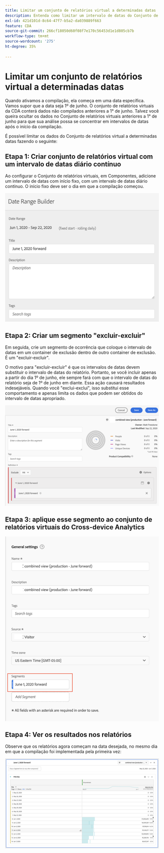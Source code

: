 ```yaml
---
title: Limitar um conjunto de relatórios virtual a determinadas datas
description: Entenda como limitar um intervalo de datas do Conjunto de relatórios virtual para focalizar apenas dados compilados.
exl-id: 421d101d-8c64-47f7-b5a2-da039889f663
feature: CDA
source-git-commit: 266cf18050d60f08f7e170c56453d1e1d805cb7b
workflow-type: tm+mt
source-wordcount: '275'
ht-degree: 35%

---
```


# Limitar um conjunto de relatórios virtual a determinadas datas

Quando ativamos a compilação, ela começa em uma data específica. Vamos supor que a data seja 1º de junho. O conjunto de relatórios virtuais da CDA conterá dados não compilados anteriores a 1° de junho. Talvez você queira ocultar os dados no Conjunto de relatórios virtuais anteriores a 1° de junho para que sua análise possa se concentrar em intervalos de datas após o início da compilação.

É possível limitar os dados do Conjunto de relatórios virtual a determinadas datas fazendo o seguinte:

## Etapa 1: Criar conjunto de relatórios virtual com um intervalo de datas diário contínuo

Ao configurar o Conjunto de relatórios virtuais, em Componentes, adicione um intervalo de datas com início fixo, com um intervalo de datas diário contínuo. O início fixo deve ser o dia em que a compilação começou.

![](assets/rolling-daily.png)

## Etapa 2: Criar um segmento &quot;excluir-excluir&quot;

Em seguida, crie um segmento de ocorrência que coloque o intervalo de datas em um container de exclusão dentro de outro container de exclusão. É um &quot;excluir-excluir&quot;.

O motivo para &quot;excluir-excluir&quot; é que os intervalos de datas devem substituir o intervalo de datas do relatório. Portanto, se você incluir apenas a partir do dia 1º de junho, ele sempre fará com que o intervalo de datas do relatório seja de 1º de junho em diante. Essa ação causará resultados indesejáveis. Quando você &quot;exclui-exclui&quot;, isso substitui esse comportamento e apenas limita os dados que podem ser obtidos do intervalo de datas apropriado.

![](assets/exclude-exclude.png)

## Etapa 3: aplique esse segmento ao conjunto de relatórios virtuais do Cross-device Analytics

![](assets/apply-segment.png)

## Etapa 4: Ver os resultados nos relatórios

Observe que os relatórios agora começam na data desejada, no mesmo dia em que a compilação foi implementada pela primeira vez:

![](assets/report-limited-dates.png)
